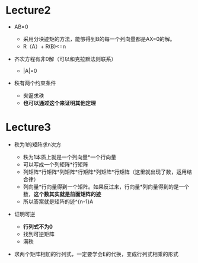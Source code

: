 # Lecture2

+ AB=0
  + 采用分块迹矩的方法，能够得到B的每一个列向量都是AX=0的解。
  + R（A）+ R(B)<=n
+ 齐次方程有非0解（可以和克拉默法则联系）
  + |A|=0

+ 秩有两个约束条件
  + 夹逼求秩
  + **也可以通过这个来证明其他定理**

# Lecture3

+ 秩为1的矩阵求n次方
  + 秩为1本质上就是一个列向量*一个行向量
  + 可以写成一个列矩阵*行矩阵
  + 列矩阵\*行矩阵\*列矩阵\*行矩阵\*列矩阵*行矩阵（这里就出现了数，运用结合律）
  + 列向量*行向量得到一个矩阵。如果反过来，行向量\*列向量得到的是一个数，**这个数其实就是前面矩阵的迹**
  + 所以答案就是矩阵的迹^{n-1}A

+ 证明可逆
  + **行列式不为0**
  + 找到可逆矩阵
  + 满秩

+ 求两个矩阵相加的行列式，一定要学会E的代换，变成行列式相乘的形式
